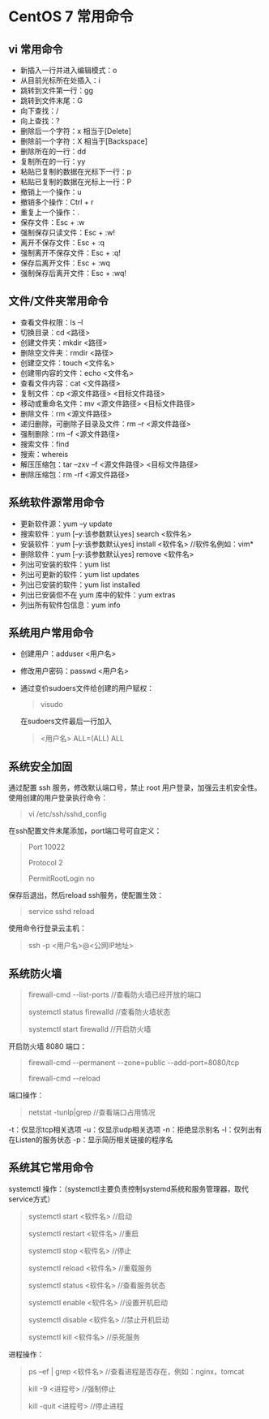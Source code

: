 # CentOS 7 常用命令
## vi 常用命令

* 新插入一行并进入编辑模式：o
* 从目前光标所在处插入：i
* 跳转到文件第一行：gg
* 跳转到文件末尾：G
* 向下查找：/<word>
* 向上查找：?<word>
* 删除后一个字符：x	相当于[Delete]
* 删除前一个字符：X	相当于[Backspace]
* 删除所在的一行：dd
* 复制所在的一行：yy
* 粘贴已复制的数据在光标下一行：p
* 粘贴已复制的数据在光标上一行：P
* 撤销上一个操作：u
* 撤销多个操作：Ctrl + r
* 重复上一个操作：.
* 保存文件：Esc + :w
* 强制保存只读文件：Esc + :w!
* 离开不保存文件：Esc + :q
* 强制离开不保存文件：Esc + :q!
* 保存后离开文件：Esc + :wq
* 强制保存后离开文件：Esc + :wq!

## 文件/文件夹常用命令

* 查看文件权限：ls –l
* 切换目录：cd <路径>
* 创建文件夹：mkdir <路径> 
* 删除空文件夹：rmdir <路径>
* 创建空文件：touch <文件名>
* 创建带内容的文件：echo <文件名>
* 查看文件内容：cat <文件路径>
* 复制文件：cp <源文件路径> <目标文件路径>
* 移动或重命名文件：mv <源文件路径> <目标文件路径>
* 删除文件：rm <源文件路径>
* 递归删除，可删除子目录及文件：rm –r <源文件路径>
* 强制删除：rm –f <源文件路径>
* 搜索文件：find
* 搜索：whereis <java>
* 解压压缩包：tar –zxv –f <源文件路径> <目标文件路径>
* 删除压缩包：rm -rf <源文件路径>



## 系统软件源常用命令

* 更新软件源：yum –y update
* 搜索软件：yum [–y:该参数默认yes] search <软件名>
* 安装软件：yum [–y:该参数默认yes] install <软件名>  //软件名例如：vim*
* 删除软件：yum [–y:该参数默认yes] remove <软件名>
* 列出可安装的软件：yum list
* 列出可更新的软件：yum list updates
* 列出已安装的软件：yum list installed
* 列出已安装但不在 yum 库中的软件：yum extras
* 列出所有软件包信息：yum info

## 系统用户常用命令

* 创建用户：adduser <用户名>
* 修改用户密码：passwd <用户名>
* 通过变价sudoers文件给创建的用户赋权：
    > visudo

    在sudoers文件最后一行加入
    > <用户名>	ALL=(ALL)	ALL
    
## 系统安全加固

通过配置 ssh 服务，修改默认端口号，禁止 root 用户登录，加强云主机安全性。使用创建的用户登录执行命令：
> vi /etc/ssh/sshd_config

在ssh配置文件末尾添加，port端口号可自定义：
> Port 10022
> 
> Protocol 2
> 
> PermitRootLogin no

保存后退出，然后reload ssh服务，使配置生效：
> service sshd reload

使用命令行登录云主机：
> ssh -p <port> <用户名>@<公网IP地址>


## 系统防火墙

> firewall-cmd --list-ports	//查看防火墙已经开放的端口
> 
> systemctl status firewalld	//查看防火墙状态
> 
> systemctl start firewalld	//开启防火墙

开启防火墙 8080 端口：
> firewall-cmd --permanent --zone=public --add-port=8080/tcp
> 
> firewall-cmd --reload

端口操作：
> netstat -tunlp|grep <port>	//查看端口占用情况

-t：仅显示tcp相关选项
-u：仅显示udp相关选项
-n：拒绝显示别名
-l：仅列出有在Listen的服务状态
-p：显示简历相关链接的程序名

## 系统其它常用命令

systemctl 操作：（systemctl主要负责控制systemd系统和服务管理器，取代service方式）
> systemctl start <软件名> //启动
> 
> systemctl restart <软件名>   //重启
> 
> systemctl stop <软件名>  //停止
> 
> systemctl reload <软件名>    //重载服务
> 
> systemctl status <软件名>    //查看服务状态
> 
> systemctl enable <软件名>    //设置开机启动
> 
> systemctl disable <软件名>   //禁止开机启动
> 
> systemctl kill <软件名>  //杀死服务

进程操作：
> ps –ef | grep <软件名>   //查看进程是否存在，例如：nginx，tomcat
> 
> kill -9 <进程号> //强制停止
> 
> kill -quit <进程号>  //停止进程






